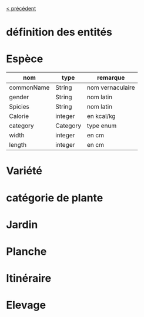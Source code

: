 [< précédent](../README.md)

# définition des entités

# Espèce

| nom        | type     | remarque         |
| ---------- | -------- | ---------------- |
| commonName | String   | nom vernaculaire |
| gender     | String   | nom latin        |
| Spicies    | String   | nom latin        |
| Calorie    | integer  | en kcal/kg       |
| category   | Category | type enum        |
| width      | integer  | en cm            |
| length     | integer  | en cm            |

# Variété

# catégorie de plante

# Jardin

# Planche

# Itinéraire

# Elevage
